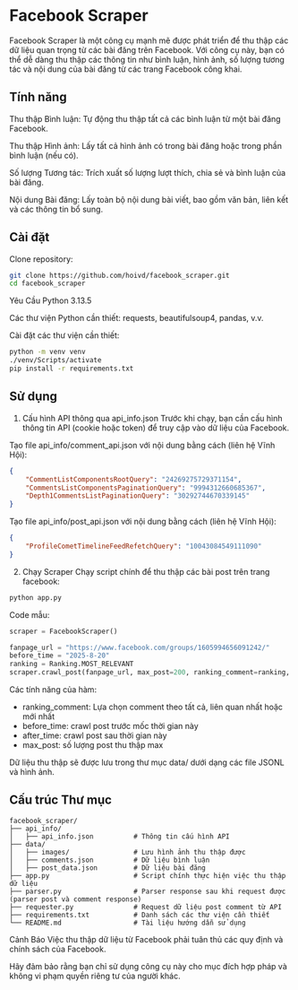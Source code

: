 # Facebook Scraper
Facebook Scraper là một công cụ mạnh mẽ được phát triển để thu thập các dữ liệu quan trọng từ các bài đăng trên Facebook. Với công cụ này, bạn có thể dễ dàng thu thập các thông tin như bình luận, hình ảnh, số lượng tương tác và nội dung của bài đăng từ các trang Facebook công khai.

## Tính năng
Thu thập Bình luận: Tự động thu thập tất cả các bình luận từ một bài đăng Facebook.

Thu thập Hình ảnh: Lấy tất cả hình ảnh có trong bài đăng hoặc trong phần bình luận (nếu có).

Số lượng Tương tác: Trích xuất số lượng lượt thích, chia sẻ và bình luận của bài đăng.

Nội dung Bài đăng: Lấy toàn bộ nội dung bài viết, bao gồm văn bản, liên kết và các thông tin bổ sung.

## Cài đặt
Clone repository:


```bash
git clone https://github.com/hoivd/facebook_scraper.git
cd facebook_scraper
```
Yêu Cầu
Python 3.13.5

Các thư viện Python cần thiết: requests, beautifulsoup4, pandas, v.v.

Cài đặt các thư viện cần thiết:

```bash
python -m venv venv 
./venv/Scripts/activate
pip install -r requirements.txt
```

## Sử dụng
1. Cấu hình API thông qua api_info.json
Trước khi chạy, bạn cần cấu hình thông tin API (cookie hoặc token) để truy cập vào dữ liệu của Facebook.

Tạo file api_info/comment_api.json với nội dung bằng cách (liên hệ Vĩnh Hội):

```json
{
    "CommentListComponentsRootQuery": "24269275729371154",
    "CommentsListComponentsPaginationQuery": "9994312660685367",
    "Depth1CommentsListPaginationQuery": "30292744670339145"
}
```

Tạo file api_info/post_api.json với nội dung bằng cách (liên hệ Vĩnh Hội):

```json
{
    "ProfileCometTimelineFeedRefetchQuery": "10043084549111090"
}
```

2. Chạy Scraper
Chạy script chính để thu thập các bài post trên trang facebook:

```bash
python app.py
```

Code mẫu:
```python
scraper = FacebookScraper()

fanpage_url = "https://www.facebook.com/groups/1605994656091242/"
before_time = "2025-8-20"
ranking = Ranking.MOST_RELEVANT
scraper.crawl_post(fanpage_url, max_post=200, ranking_comment=ranking, before_time=before_time)
```

Các tính năng của hàm:
- ranking_comment: Lựa chọn comment theo tất cả, liên quan nhất hoặc mới nhất
- before_time: crawl post trước mốc thời gian này
- after_time: crawl post sau thời gian này
- max_post: số lượng post thu thập max

Dữ liệu thu thập sẽ được lưu trong thư mục data/ dưới dạng các file JSONL và hình ảnh.

## Cấu trúc Thư mục
```text
facebook_scraper/
├── api_info/
│   ├── api_info.json          # Thông tin cấu hình API
├── data/
│   ├── images/                # Lưu hình ảnh thu thập được
│   ├── comments.json          # Dữ liệu bình luận
│   ├── post_data.json         # Dữ liệu bài đăng
├── app.py                     # Script chính thực hiện việc thu thập dữ liệu
├── parser.py                  # Parser response sau khi request được (parser post và comment response)    
├── requester.py               # Request dữ liệu post comment từ API
├── requirements.txt           # Danh sách các thư viện cần thiết
└── README.md                  # Tài liệu hướng dẫn sử dụng
```

Cảnh Báo
Việc thu thập dữ liệu từ Facebook phải tuân thủ các quy định và chính sách của Facebook.

Hãy đảm bảo rằng bạn chỉ sử dụng công cụ này cho mục đích hợp pháp và không vi phạm quyền riêng tư của người khác.